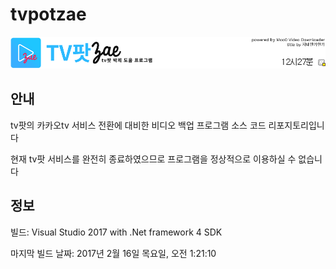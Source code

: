 # tvpotzae
![img](tvpotzae/Resources/title.png)


## 안내
tv팟의 카카오tv 서비스 전환에 대비한 비디오 백업 프로그램 소스 코드 리포지토리입니다

현재 tv팟 서비스를 완전히 종료하였으므로 프로그램을 정상적으로 이용하실 수 없습니다


## 정보
빌드: Visual Studio 2017 with .Net framework 4 SDK

마지막 빌드 날짜: 2017년 2월 16일 목요일, 오전 1:21:10
